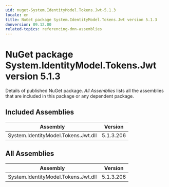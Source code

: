 ```yaml
---
uid: nuget-System.IdentityModel.Tokens.Jwt-5.1.3
locale: en
title: NuGet package System.IdentityModel.Tokens.Jwt version 5.1.3
dnnversion: 09.12.00
related-topics: referencing-dnn-assemblies
---
```


# NuGet package System.IdentityModel.Tokens.Jwt version 5.1.3
Details of published NuGet package.
*All Assemblies* lists all the assemblies that are included in this package or any dependent package.

## Included Assemblies

|Assembly|Version|
|---|---|
|System.IdentityModel.Tokens.Jwt.dll|5.1.3.206|

## All Assemblies

|Assembly|Version|
|---|---|
|System.IdentityModel.Tokens.Jwt.dll|5.1.3.206|

